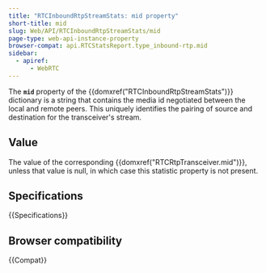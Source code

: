 ```yaml
---
title: "RTCInboundRtpStreamStats: mid property"
short-title: mid
slug: Web/API/RTCInboundRtpStreamStats/mid
page-type: web-api-instance-property
browser-compat: api.RTCStatsReport.type_inbound-rtp.mid
sidebar:
  - apiref:
      - WebRTC
---
```


The **`mid`** property of the {{domxref("RTCInboundRtpStreamStats")}} dictionary is a string that contains the media id negotiated between the local and remote peers.
This uniquely identifies the pairing of source and destination for the transceiver's stream.

## Value

The value of the corresponding {{domxref("RTCRtpTransceiver.mid")}}, unless that value is null, in which case this statistic property is not present.

## Specifications

{{Specifications}}

## Browser compatibility

{{Compat}}
